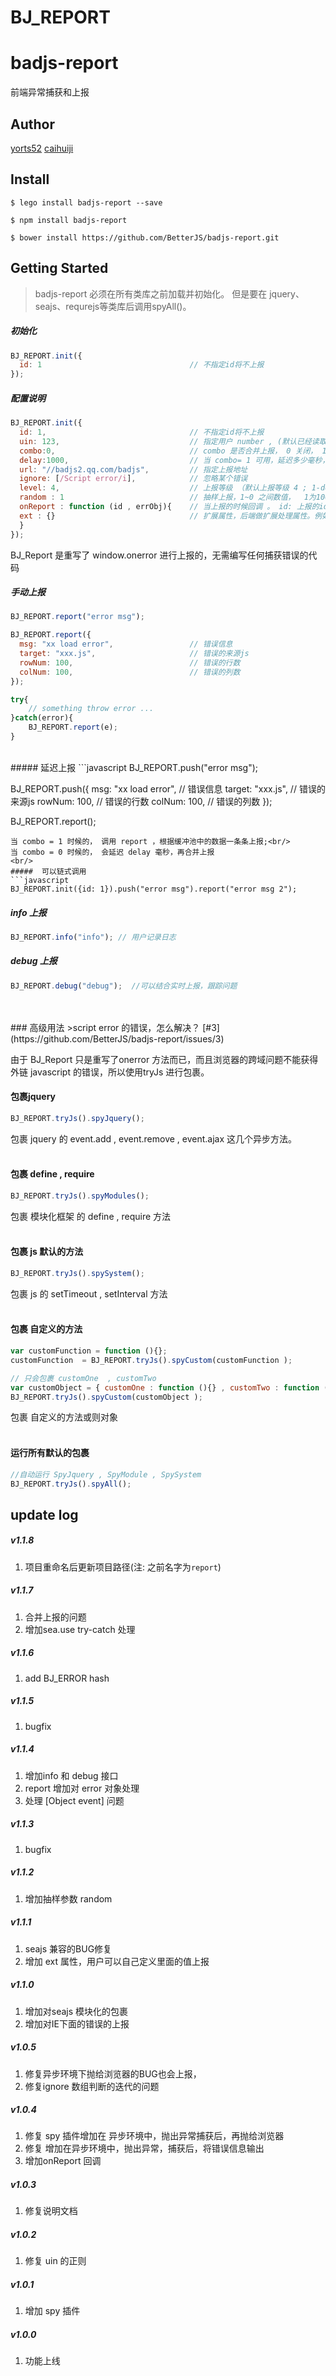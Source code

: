 # BJ_REPORT

# badjs-report
前端异常捕获和上报

## Author
[yorts52](https://github.com/yorts52) [caihuiji](https://github.com/caihuiji)

## Install

```shell
$ lego install badjs-report --save

```

```shell
$ npm install badjs-report
```

```shell
$ bower install https://github.com/BetterJS/badjs-report.git
```

## Getting Started
> badjs-report 必须在所有类库之前加载并初始化。
> 但是要在 jquery、seajs、requrejs等类库后调用spyAll()。

##### 初始化
```javascript
BJ_REPORT.init({
  id: 1                                 // 不指定id将不上报
});
```
##### 配置说明
```javascript
BJ_REPORT.init({
  id: 1,                                // 不指定id将不上报
  uin: 123,                             // 指定用户 number , (默认已经读取 qq uin)
  combo:0,                              // combo 是否合并上报， 0 关闭， 1 启动（默认）
  delay:1000,                           // 当 combo= 1 可用，延迟多少毫秒，合并缓冲区中的上报（默认）
  url: "//badjs2.qq.com/badjs",         // 指定上报地址
  ignore: [/Script error/i],            // 忽略某个错误     
  level: 4,                             // 上报等级 （默认上报等级 4 ; 1-debug ,2-info, 4-error ）    
  random : 1                            // 抽样上报，1~0 之间数值，  1为100%上报  （默认 1）
  onReport : function (id , errObj){    // 当上报的时候回调 。 id: 上报的id , errObj : 错误的对象
  ext : {}                              // 扩展属性，后端做扩展处理属性。例如：存在 msid 就会分发到 monitor.server.com
  }
});
```
BJ_Report 是重写了 window.onerror 进行上报的，无需编写任何捕获错误的代码
<br/>
#####  手动上报
```javascript
BJ_REPORT.report("error msg");

BJ_REPORT.report({
  msg: "xx load error",                 // 错误信息
  target: "xxx.js",                     // 错误的来源js
  rowNum: 100,                          // 错误的行数
  colNum: 100,                          // 错误的列数
});

try{
    // something throw error ...
}catch(error){
    BJ_REPORT.report(e);
}
```
<br/>
#####  延迟上报
```javascript
BJ_REPORT.push("error msg");

BJ_REPORT.push({
  msg: "xx load error",                 // 错误信息
  target: "xxx.js",                     // 错误的来源js
  rowNum: 100,                          // 错误的行数
  colNum: 100,                          // 错误的列数
});

BJ_REPORT.report();

```
当 combo = 1 时候的， 调用 report ，根据缓冲池中的数据一条条上报;<br/>
当 combo = 0 时候的， 会延迟 delay 毫秒，再合并上报
<br/>
#####  可以链式调用
```javascript
BJ_REPORT.init({id: 1}).push("error msg").report("error msg 2");
```

#####  info 上报
```javascript
BJ_REPORT.info("info"); // 用户记录日志
```

#####  debug 上报
```javascript
BJ_REPORT.debug("debug");  //可以结合实时上报，跟踪问题
```
<br/>
<br/>
### 高级用法
>script error  的错误，怎么解决？  [#3](https://github.com/BetterJS/badjs-report/issues/3)

由于 BJ_Report 只是重写了onerror 方法而已，而且浏览器的跨域问题不能获得外链 javascript 的错误，所以使用tryJs  进行包裹。
#### 包裹jquery
```javascript
BJ_REPORT.tryJs().spyJquery();
```
包裹 jquery 的 event.add , event.remove , event.ajax 这几个异步方法。
<br/>
<br/>
#### 包裹 define , require
```javascript
BJ_REPORT.tryJs().spyModules();
```
包裹 模块化框架 的 define , require 方法
<br/>
<br/>
#### 包裹  js 默认的方法
```javascript
BJ_REPORT.tryJs().spySystem();
```
包裹 js 的 setTimeout , setInterval 方法
<br/>
<br/>
#### 包裹 自定义的方法
```javascript
var customFunction = function (){};
customFunction  = BJ_REPORT.tryJs().spyCustom(customFunction );

// 只会包裹 customOne  , customTwo
var customObject = { customOne : function (){} , customTwo : function (){} , customVar : 1}
BJ_REPORT.tryJs().spyCustom(customObject );
```
包裹 自定义的方法或则对象
<br/>
<br/>
#### 运行所有默认的包裹
```javascript
//自动运行 SpyJquery , SpyModule , SpySystem
BJ_REPORT.tryJs().spyAll();
```

## update log
##### v1.1.8
1. 项目重命名后更新项目路径(注: 之前名字为`report`)

##### v1.1.7
1. 合并上报的问题
2. 增加sea.use try-catch 处理

##### v1.1.6
1. add BJ_ERROR hash

##### v1.1.5
1. bugfix

##### v1.1.4
1. 增加info 和 debug 接口
2. report 增加对 error 对象处理
3. 处理 [Object event] 问题

##### v1.1.3
1. bugfix

##### v1.1.2
1. 增加抽样参数 random

##### v1.1.1
1. seajs 兼容的BUG修复
2. 增加 ext 属性，用户可以自己定义里面的值上报

##### v1.1.0
1. 增加对seajs 模块化的包裹
2. 增加对IE下面的错误的上报

##### v1.0.5
1. 修复异步环境下抛给浏览器的BUG也会上报，
2. 修复ignore 数组判断的迭代的问题

##### v1.0.4
1. 修复 spy 插件增加在 异步环境中，抛出异常捕获后，再抛给浏览器
2. 修复 增加在异步环境中，抛出异常，捕获后，将错误信息输出
3. 增加onReport 回调

##### v1.0.3
1. 修复说明文档

##### v1.0.2
1. 修复 uin 的正则

##### v1.0.1
1. 增加 spy 插件

##### v1.0.0
1. 功能上线
